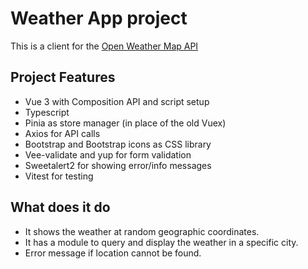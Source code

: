 # Weather App project 

This is a client for the [Open Weather Map API](http://openweathermap.org/API#weather)

## Project Features

- Vue 3 with Composition API and script setup
- Typescript
- Pinia as store manager (in place of the old Vuex)
- Axios for API calls
- Bootstrap and Bootstrap icons as CSS library
- Vee-validate and yup for form validation
- Sweetalert2 for showing error/info messages
- Vitest for testing

## What does it do

- It shows the weather at random geographic coordinates.
- It has a module to query and display the weather in a specific city.
- Error message if location cannot be found.